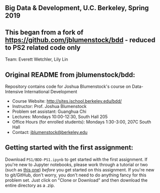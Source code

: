 ## Big Data & Development, U.C. Berkeley, Spring 2019

## This began from a fork of https://github.com/jblumenstock/bdd - reduced to PS2 related code only

Team: Everett Wetchler, Lily Lin

## Original README from jblumenstock/bdd:

Repository contains code for Joshua Blumenstock's course on Data-Intensive International Development

- Course Website: http://sites.ischool.berkeley.edu/bdd/ 
- Instructor: Prof. Joshua Blumenstock
- Problem set assistant: Guanghua Chi
- Lectures: Mondays 10:00-12:30, South Hall 205
- Office Hours (for enrolled students): Mondays 1:30-3:00, 207C South Hall
- Contact: jblumenstock@berkeley.edu

## Getting started with the first assignment:

Download `PS1/BDD-PS1.ipynb` to get started with the first assignment. If you're new to Jupyter notebooks, please work through a tutorial or two (such as [this one](http://opentechschool.github.io/python-data-intro/core/notebook.html)) *before* you get started on this assignment. If you're new to git/GitHub, don't worry, you don't need to do anything fancy for this problem set. Just click on "Clone or Download" and then download the entire directory as a .zip.
